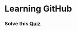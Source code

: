 # Learning GitHub

### Solve this [Quiz](https://docs.google.com/forms/d/e/1FAIpQLSdVgDQpIvOUk9vUVBYY-ZoHy-nTdUPFUvyXh6oQnODNNOst_w/viewform)
